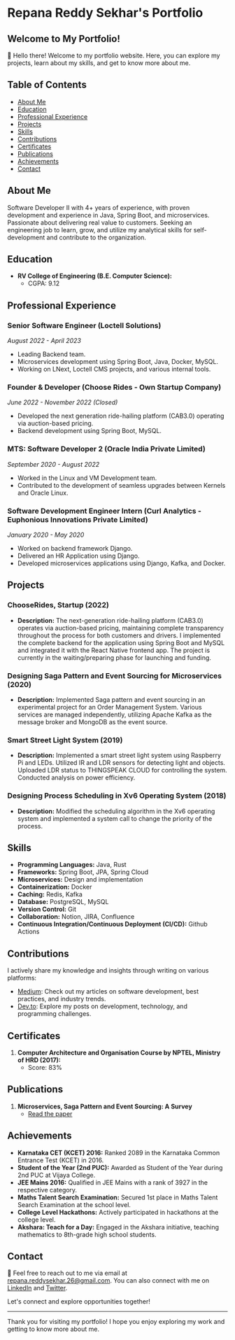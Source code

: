 # Repana Reddy Sekhar's Portfolio

## Welcome to My Portfolio!

👋 Hello there! Welcome to my portfolio website. Here, you can explore my projects, learn about my skills, and get to know more about me.

## Table of Contents

- [About Me](#about-me)
- [Education](#education)
- [Professional Experience](#professional-experience)
- [Projects](#projects)
- [Skills](#skills)
- [Contributions](#contributions)
- [Certificates](#certificates)
- [Publications](#publications)
- [Achievements](#achievements)
- [Contact](#contact)

## About Me

Software Developer II with 4+ years of experience, with proven development and experience in Java, Spring Boot, and microservices. Passionate about delivering real value to customers. Seeking an engineering job to learn, grow, and utilize my analytical skills for self-development and contribute to the organization.

## Education

- **RV College of Engineering (B.E. Computer Science):**
  - CGPA: 9.12

## Professional Experience

### Senior Software Engineer (Loctell Solutions) 
*August 2022 - April 2023*
- Leading Backend team.
- Microservices development using Spring Boot, Java, Docker, MySQL.
- Working on LNext, Loctell CMS projects, and various internal tools.

### Founder & Developer (Choose Rides - Own Startup Company) 
*June 2022 - November 2022 (Closed)*
- Developed the next generation ride-hailing platform (CAB3.0) operating via auction-based pricing.
- Backend development using Spring Boot, MySQL.

### MTS: Software Developer 2 (Oracle India Private Limited) 
*September 2020 - August 2022*
- Worked in the Linux and VM Development team.
- Contributed to the development of seamless upgrades between Kernels and Oracle Linux.

### Software Development Engineer Intern (Curl Analytics - Euphonious Innovations Private Limited) 
*January 2020 - May 2020*
- Worked on backend framework Django.
- Delivered an HR Application using Django.
- Developed microservices applications using Django, Kafka, and Docker.

## Projects

### ChooseRides, Startup (2022)
- **Description:** The next-generation ride-hailing platform (CAB3.0) operates via auction-based pricing, maintaining complete transparency throughout the process for both customers and drivers. I implemented the complete backend for the application using Spring Boot and MySQL and integrated it with the React Native frontend app. The project is currently in the waiting/preparing phase for launching and funding.

### Designing Saga Pattern and Event Sourcing for Microservices (2020)
- **Description:** Implemented Saga pattern and event sourcing in an experimental project for an Order Management System. Various services are managed independently, utilizing Apache Kafka as the message broker and MongoDB as the event source.

### Smart Street Light System (2019)
- **Description:** Implemented a smart street light system using Raspberry Pi and LEDs. Utilized IR and LDR sensors for detecting light and objects. Uploaded LDR status to THINGSPEAK CLOUD for controlling the system. Conducted analysis on power efficiency.

### Designing Process Scheduling in Xv6 Operating System (2018)
- **Description:** Modified the scheduling algorithm in the Xv6 operating system and implemented a system call to change the priority of the process.

## Skills

- **Programming Languages:** Java, Rust
- **Frameworks:** Spring Boot, JPA, Spring Cloud
- **Microservices:** Design and implementation
- **Containerization:** Docker
- **Caching:** Redis, Kafka
- **Database:** PostgreSQL, MySQL
- **Version Control:** Git
- **Collaboration:** Notion, JIRA, Confluence
- **Continuous Integration/Continuous Deployment (CI/CD):** Github Actions

## Contributions

I actively share my knowledge and insights through writing on various platforms:

- [Medium](https://medium.com/@repanareddysekhar): Check out my articles on software development, best practices, and industry trends.
- [Dev.to](https://dev.to/repana_tech_docs): Explore my posts on development, technology, and programming challenges.

## Certificates

1. **Computer Architecture and Organisation Course by NPTEL, Ministry of HRD (2017):**
   - Score: 83%

## Publications

1. **Microservices, Saga Pattern and Event Sourcing: A Survey**
   - [Read the paper](https://www.irjet.net/archives/V7/i5/IRJET-V7I5124.pdf)

## Achievements

- **Karnataka CET (KCET) 2016:** Ranked 2089 in the Karnataka Common Entrance Test (KCET) in 2016.
- **Student of the Year (2nd PUC):** Awarded as Student of the Year during 2nd PUC at Vijaya College.
- **JEE Mains 2016:** Qualified in JEE Mains with a rank of 3927 in the respective category.
- **Maths Talent Search Examination:** Secured 1st place in Maths Talent Search Examination at the school level.
- **College Level Hackathons:** Actively participated in hackathons at the college level.
- **Akshara: Teach for a Day:** Engaged in the Akshara initiative, teaching mathematics to 8th-grade high school students.

## Contact

📧 Feel free to reach out to me via email at [repana.reddysekhar.26@gmail.com](mailto:repana.reddysekhar.26@gmail.com). You can also connect with me on [LinkedIn](https://www.linkedin.com/in/resekhar26/) and [Twitter](https://twitter.com/repanasekharr).

Let's connect and explore opportunities together!

---

Thank you for visiting my portfolio! I hope you enjoy exploring my work and getting to know more about me.
